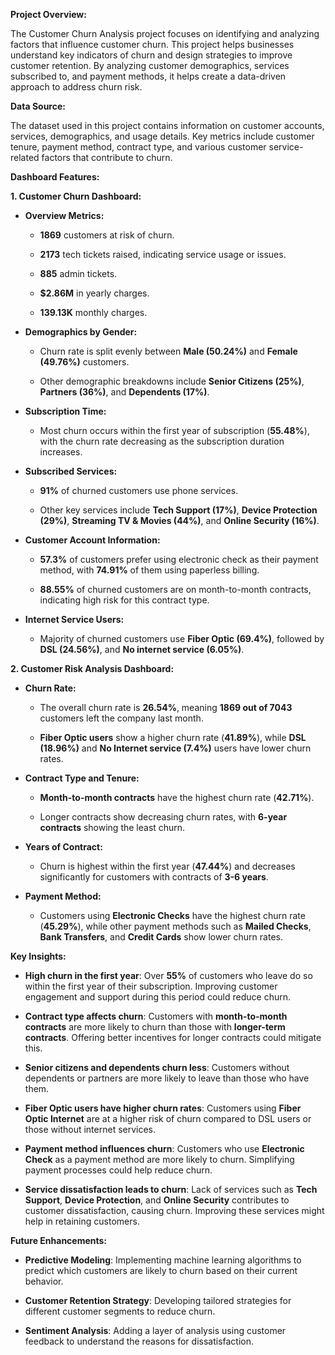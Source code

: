 **Project Overview:**

The Customer Churn Analysis project focuses on identifying and analyzing factors that influence customer churn. This project helps businesses understand key indicators of churn and design strategies to improve customer retention. By analyzing customer demographics, services subscribed to, and payment methods, it helps create a data-driven approach to address churn risk.


**Data Source:**

The dataset used in this project contains information on customer accounts, services, demographics, and usage details. Key metrics include customer tenure, payment method, contract type, and various customer service-related factors that contribute to churn.


**Dashboard Features:**

**1. Customer Churn Dashboard:**

   - **Overview Metrics:**
   
     - **1869** customers at risk of churn.

     - **2173** tech tickets raised, indicating service usage or issues.

     - **885** admin tickets.

     - **$2.86M** in yearly charges.

     - **139.13K** monthly charges.

   - **Demographics by Gender:**
   
     - Churn rate is split evenly between **Male (50.24%)** and **Female (49.76%)** customers.

     - Other demographic breakdowns include **Senior Citizens (25%)**, **Partners (36%)**, and **Dependents (17%)**.

   - **Subscription Time:**

     - Most churn occurs within the first year of subscription (**55.48%**), with the churn rate decreasing as the subscription duration increases.

   - **Subscribed Services:**

     - **91%** of churned customers use phone services.

     - Other key services include **Tech Support (17%)**, **Device Protection (29%)**, **Streaming TV & Movies (44%)**, and **Online Security (16%)**.

   - **Customer Account Information:**

     - **57.3%** of customers prefer using electronic check as their payment method, with **74.91%** of them using paperless billing.

     - **88.55%** of churned customers are on month-to-month contracts, indicating high risk for this contract type.

   - **Internet Service Users:**

     - Majority of churned customers use **Fiber Optic (69.4%)**, followed by **DSL (24.56%)**, and **No internet service (6.05%)**.


**2. Customer Risk Analysis Dashboard:**

   - **Churn Rate:** 

     - The overall churn rate is **26.54%**, meaning **1869 out of 7043** customers left the company last month.

     - **Fiber Optic users** show a higher churn rate (**41.89%**), while **DSL (18.96%)** and **No Internet service (7.4%)** users have lower churn rates.

   - **Contract Type and Tenure:**

     - **Month-to-month contracts** have the highest churn rate (**42.71%**).

     - Longer contracts show decreasing churn rates, with **6-year contracts** showing the least churn.
   
   - **Years of Contract:**

     - Churn is highest within the first year (**47.44%**) and decreases significantly for customers with contracts of **3-6 years**.

   - **Payment Method:**

     - Customers using **Electronic Checks** have the highest churn rate (**45.29%**), while other payment methods such as **Mailed Checks**, **Bank Transfers**, and **Credit Cards** show lower churn rates.


**Key Insights:**

- **High churn in the first year**: Over **55%** of customers who leave do so within the first year of their subscription. Improving customer engagement and support during this period could reduce churn.
  
- **Contract type affects churn**: Customers with **month-to-month contracts** are more likely to churn than those with **longer-term contracts**. Offering better incentives for longer contracts could mitigate this.

- **Senior citizens and dependents churn less**: Customers without dependents or partners are more likely to leave than those who have them.

- **Fiber Optic users have higher churn rates**: Customers using **Fiber Optic Internet** are at a higher risk of churn compared to DSL users or those without internet services.

- **Payment method influences churn**: Customers who use **Electronic Check** as a payment method are more likely to churn. Simplifying payment processes could help reduce churn.

- **Service dissatisfaction leads to churn**: Lack of services such as **Tech Support**, **Device Protection**, and **Online Security** contributes to customer dissatisfaction, causing churn. Improving these services might help in retaining customers.


**Future Enhancements:**

- **Predictive Modeling**: Implementing machine learning algorithms to predict which customers are likely to churn based on their current behavior.

- **Customer Retention Strategy**: Developing tailored strategies for different customer segments to reduce churn.

- **Sentiment Analysis**: Adding a layer of analysis using customer feedback to understand the reasons for dissatisfaction.
